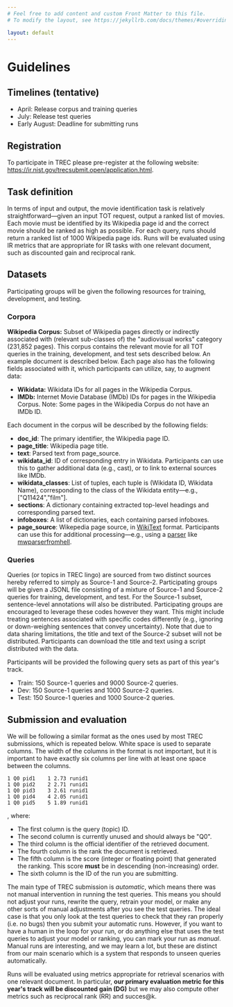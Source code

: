 ```yaml
---
# Feel free to add content and custom Front Matter to this file.
# To modify the layout, see https://jekyllrb.com/docs/themes/#overriding-theme-defaults

layout: default
---
```


# Guidelines

## Timelines (tentative)
* April: Release corpus and training queries
* July: Release test queries
* Early August: Deadline for submitting runs

## Registration

To participate in TREC please pre-register at the following website: <a href="https://ir.nist.gov/trecsubmit.open/application.html" target="_blank">https://ir.nist.gov/trecsubmit.open/application.html</a>.

## Task definition

In terms of input and output, the movie identification task is relatively straightforward—given an input TOT request, output a ranked list of movies.  Each movie must be identified by its Wikipedia page id and the correct movie should be ranked as high as possible.  For each query, runs should return a ranked list of 1000 Wikipedia page ids.  Runs will be evaluated using IR metrics that are appropriate for IR tasks with one relevant document, such as discounted gain and reciprocal rank.

## Datasets

Participating groups will be given the following resources for training, development, and testing.

### Corpora

**Wikipedia Corpus:** Subset of Wikipedia pages directly or indirectly associated with (relevant sub-classes of) the "audiovisual works" category (231,852 pages). This corpus contains the relevant movie for all TOT queries in the training, development, and test sets described below. An example document is described below. Each page also has the following fields associated with it, which participants can utilize, say, to augment data: 
- **Wikidata:** Wikidata IDs for all pages in the Wikipedia Corpus.
- **IMDb:** Internet Movie Database (IMDb) IDs for pages in the Wikipedia Corpus. Note: Some pages in the Wikipedia Corpus do not have an IMDb ID.

Each document in the corpus will be described by the following fields:
- **doc_id**: The primary identifier, the Wikipedia page ID.
- **page_title**: Wikipedia page title.
- **text**: Parsed text from page_source.
- **wikidata_id**: ID of corresponding entry in Wikidata. Participants can use this to gather additional data (e.g., cast), or to link to external sources like IMDb.
- **wikidata_classes**: List of tuples, each tuple is (Wikidata ID, Wikidata Name), corresponding to the class of the Wikidata entity—e.g., ["Q11424","film"].
- **sections**: A dictionary containing extracted top-level headings and corresponding parsed text.
- **infoboxes**: A list of dictionaries, each containing parsed infoboxes.
- **page_source**: Wikepedia page source, in <a href="https://en.wikipedia.org/wiki/Help:Wikitext" target="_blank">WikiText</a> format. Participants can use this for additional processing—e.g., using a <a href="https://www.mediawiki.org/wiki/Alternative_parsers" target="_blank">parser</a> like <a href="https://mwparserfromhell.readthedocs.io/en/latest/" target="_blank">mwparserfromhell</a>.

### Queries

Queries (or topics in TREC lingo) are sourced from two distinct sources hereby referred to simply as Source-1 and Source-2. Participating groups will be given a JSONL file consisting of a mixture of Source-1 and Source-2 queries for training, development, and test. For the Source-1 subset, sentence-level annotations will also be distributed. Participating groups are encouraged to leverage these codes however they want. This might include treating sentences associated with specific codes differently (e.g., ignoring or down-weighing sentences that convey uncertainty). Note that due to data sharing limitations, the title and text of the Source-2 subset will not be distributed. Participants can download the title and text using a script distributed with the data.

Participants will be provided the following query sets as part of this year's track.
- Train: 150 Source-1 queries and 9000 Source-2 queries.
- Dev: 150 Source-1 queries and 1000 Source-2 queries.
- Test: 150 Source-1 queries and 1000 Source-2 queries.

## Submission and evaluation

We will be following a similar format as the ones used by most TREC submissions, which is repeated below. White space is used to separate columns. The width of the columns in the format is not important, but it is important to have exactly six columns per line with at least one space between the columns.

```text
1 Q0 pid1    1 2.73 runid1
1 Q0 pid2    2 2.71 runid1
1 Q0 pid3    3 2.61 runid1
1 Q0 pid4    4 2.05 runid1
1 Q0 pid5    5 1.89 runid1
```

, where:

* The first column is the query (topic) ID.
* The second column is currently unused and should always be "Q0".
* The third column is the official identifier of the retrieved document.
* The fourth column is the rank the document is retrieved.
* The fifth column is the score (integer or floating point) that generated the ranking. This score **must** be in descending (non-increasing) order.
* The sixth column is the ID of the run you are submitting.

The main type of TREC submission is _automatic_, which means there was not manual intervention in running the test queries. This means you should not adjust your runs, rewrite the query, retrain your model, or make any other sorts of manual adjustments after you see the test queries. The ideal case is that you only look at the test queries to check that they ran properly (i.e. no bugs) then you submit your automatic runs. However, if you want to have a human in the loop for your run, or do anything else that uses the test queries to adjust your model or ranking, you can mark your run as _manual_. Manual runs are interesting, and we may learn a lot, but these are distinct from our main scenario which is a system that responds to unseen queries automatically.

Runs will be evaluated using metrics appropriate for retrieval scenarios with one relevant document. In particular, **our primary evaluation metric for this year's track will be discounted gain (DG)** but we may also compute other metrics such as reciprocal rank (RR) and succes@k.

